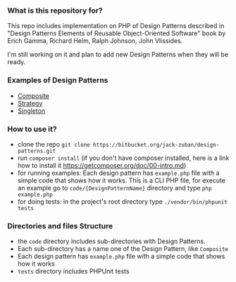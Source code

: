 ### What is this repository for? ###

This repo includes implementation on PHP of Design Patterns described in "Design Patterns Elements of Reusable Object-Oriented Software" book by Erich Gamma, Richard Helm, Ralph Johnson, John Vlissides.

I'm still working on it and plan to add new Design Patterns when they will be ready.

### Examples of Design Patterns ###

* [Composite](https://bitbucket.org/jack-zuban/design-patterns/src/d80fadb87f614363deb21f628e7e3b55106cc7e2/code/Composite/?at=master)
* [Strategy](https://bitbucket.org/jack-zuban/design-patterns/src/d80fadb87f614363deb21f628e7e3b55106cc7e2/code/Strategy/?at=master)
* [Singleton](https://bitbucket.org/jack-zuban/design-patterns/src/46475ae0db3f69a65fd7779e87aa8b96b3cd3e8e/code/Singleton/?at=master)


### How to use it? ###

* clone the repo `git clone https://bitbucket.org/jack-zuban/design-patterns.git`
* run `composer install` (if you don't have composer installed, here is a link how to install it https://getcomposer.org/doc/00-intro.md)
* for running examples: Each design pattern has `example.php` file with a simple code that shows how it works. This is a CLI PHP file, for execute an example go to `code/{DesignPatternName}` directory and type `php example.php`
* for doing tests: in the project's root directory type `./vendor/bin/phpunit tests`


### Directories and files Structure ###

* the `code` directory includes sub-directories with Design Patterns. 
* Each sub-directory has a name one of the Design Pattern, like `Composite`
* Each design pattern has `example.php` file with a simple code that shows how it works
* `tests` directory includes PHPUnit tests